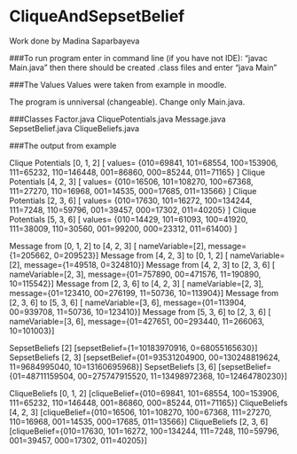 # CliqueAndSepsetBelief
Work done by Madina Saparbayeva

###To run program 
enter in command line (if you have not IDE): 
	“javac Main.java”
then there should be created .class files and enter
	“java Main”


###The Values
Values were taken from example in moodle. 

The program is unniversal (changeable). 
Change only Main.java.


###Classes
Factor.java
CliquePotentials.java
Message.java
SepsetBelief.java
CliqueBeliefs.java

###The output from example

Clique Potentials [0, 1, 2] [ values= {010=69841, 101=68554, 100=153906, 111=65232, 110=146448, 001=86860, 000=85244, 011=71165} ]
Clique Potentials [4, 2, 3] [ values= {010=16506, 101=108270, 100=67368, 111=27270, 110=16968, 001=14535, 000=17685, 011=13566} ]
Clique Potentials [2, 3, 6] [ values= {010=17630, 101=16272, 100=134244, 111=7248, 110=59796, 001=39457, 000=17302, 011=40205} ]
Clique Potentials [5, 3, 6] [ values= {010=14429, 101=61093, 100=41920, 111=38009, 110=30560, 001=99200, 000=23312, 011=61400} ]

Message from [0, 1, 2] to [4, 2, 3] [ nameVariable=[2], message={1=205662, 0=209523}]
Message from [4, 2, 3] to [0, 1, 2] [ nameVariable=[2], message={1=49518, 0=324810}]
Message from [4, 2, 3] to [2, 3, 6] [ nameVariable=[2, 3], message={01=757890, 00=471576, 11=190890, 10=115542}]
Message from [2, 3, 6] to [4, 2, 3] [ nameVariable=[2, 3], message={01=123410, 00=276199, 11=50736, 10=113904}]
Message from [2, 3, 6] to [5, 3, 6] [ nameVariable=[3, 6], message={01=113904, 00=939708, 11=50736, 10=123410}]
Message from [5, 3, 6] to [2, 3, 6] [ nameVariable=[3, 6], message={01=427651, 00=293440, 11=266063, 10=101003}]

SepsetBeliefs [2] [sepsetBelief={1=10183970916, 0=68055165630}]
SepsetBeliefs [2, 3] [sepsetBelief={01=93531204900, 00=130248819624, 11=9684995040, 10=13160695968}]
SepsetBeliefs [3, 6] [sepsetBelief={01=48711159504, 00=275747915520, 11=13498972368, 10=12464780230}]

CliqueBeliefs [0, 1, 2] [cliqueBelief={010=69841, 101=68554, 100=153906, 111=65232, 110=146448, 001=86860, 000=85244, 011=71165}]
CliqueBeliefs [4, 2, 3] [cliqueBelief={010=16506, 101=108270, 100=67368, 111=27270, 110=16968, 001=14535, 000=17685, 011=13566}]
CliqueBeliefs [2, 3, 6] [cliqueBelief={010=17630, 101=16272, 100=134244, 111=7248, 110=59796, 001=39457, 000=17302, 011=40205}]
